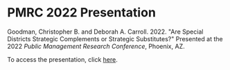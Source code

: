 # PMRC 2022 Presentation

Goodman, Christopher B. and Deborah A. Carroll. 2022. "Are Special Districts Strategic Complements or Strategic Substitutes?" Presented at the 2022 *Public Management Research Conference*, Phoenix, AZ.

To access the presentation, click [here](https://cbgoodman.github.io/pmrc22-presentation/goodman-carroll-pmrc-2022.html).
